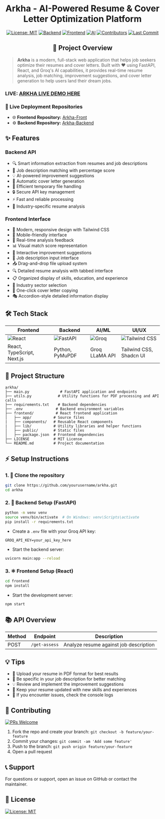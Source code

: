 # <h1 align="center">Arkha - AI-Powered Resume & Cover Letter Optimization Platform</h1>

<div align="center">

[![License: MIT](https://img.shields.io/github/license/Totenem/Arkha?style=for-the-badge&color=purple)](https://github.com/Totenem/Arkha/blob/main/LICENSE)
[![Backend](https://img.shields.io/badge/Backend-FastAPI-009688?style=for-the-badge&logo=fastapi&logoColor=white)](https://fastapi.tiangolo.com/)
[![Frontend](https://img.shields.io/badge/Frontend-React-61DAFB?style=for-the-badge&logo=react&logoColor=white)](https://reactjs.org/)
[![AI](https://img.shields.io/badge/AI-Groq-00A67E?style=for-the-badge&logo=openai&logoColor=white)](https://groq.com/)
[![Contributors](https://img.shields.io/github/contributors/Totenem/Arkha?style=for-the-badge&color=blueviolet)](https://github.com/Totenem/Arkha/graphs/contributors)
[![Last Commit](https://img.shields.io/github/last-commit/Totenem/Arkha?style=for-the-badge&color=blue)](https://github.com/Totenem/Arkha/commits/main)

</div>

<h2 align="center">🚀 Project Overview</h2>

> **Arkha** is a modern, full-stack web application that helps job seekers optimize their resumes and cover letters. Built with ❤️ using FastAPI, React, and Groq's AI capabilities, it provides real-time resume analysis, job matching, improvement suggestions, and cover letter generation to help users land their dream jobs.

### LIVE: [ARKHA LIVE DEMO HERE](https://arkha-front.vercel.app/)

### 🚀 Live Deployment Repositories

- 🌐 **Frontend Repository:** [Arkha-Front](https://github.com/Totenem/Arkha-Front)
- ⚙️ **Backend Repository:** [Arkha-Backend](https://github.com/Totenem/backend-arkha)

## ✨ Features

### Backend API
- 🔍 Smart information extraction from resumes and job descriptions
- 🎯 Job description matching with percentage score
- 💡 AI-powered improvement suggestions
- 📝 Automatic cover letter generation
- 🧹 Efficient temporary file handling
- 🔒 Secure API key management
- ⚡ Fast and reliable processing
- 🎯 Industry-specific resume analysis

### Frontend Interface
- 🎨 Modern, responsive design with Tailwind CSS
- 📱 Mobile-friendly interface
- 🔄 Real-time analysis feedback
- 📊 Visual match score representation
- 📝 Interactive improvement suggestions
- 🎯 Job description input interface
- 📤 Drag-and-drop file upload system
- 🔍 Detailed resume analysis with tabbed interface
- 📋 Organized display of skills, education, and experience
- 💼 Industry sector selection
- 📄 One-click cover letter copying
- 🎭 Accordion-style detailed information display

## 🛠️ Tech Stack

| Frontend | Backend | AI/ML | UI/UX |
|----------|---------|-------|-------|
| ![React](https://img.shields.io/badge/React-61DAFB?logo=react) | ![FastAPI](https://img.shields.io/badge/FastAPI-009688?logo=fastapi) | ![Groq](https://img.shields.io/badge/Groq-00A67E?logo=openai) | ![Tailwind CSS](https://img.shields.io/badge/Tailwind-06B6D4?logo=tailwindcss) |
| React, TypeScript, Next.js | Python, PyMuPDF | Groq LLaMA API | Tailwind CSS, Shadcn UI |

## 📁 Project Structure

```text
arkha/
├── main.py              # FastAPI application and endpoints
├── utils.py            # Utility functions for PDF processing and API calls
├── requirements.txt    # Backend dependencies
├── .env               # Backend environment variables
├── frontend/          # React frontend application
│   ├── app/          # Source files
|   ├── components/   # Reusable React components
|   ├── lib/          # Utility libraries and helper functions
│   ├── public/       # Static files
│   ├── package.json  # Frontend dependencies
├── LICENSE           # MIT License
└── README.md         # Project documentation
```

## ⚡ Setup Instructions

### 1. 🚥 Clone the repository
```bash
git clone https://github.com/yourusername/arkha.git
cd arkha
```

### 2. 🐍 Backend Setup (FastAPI)
```bash
python -m venv venv
source venv/bin/activate  # On Windows: venv\Scripts\activate
pip install -r requirements.txt
```
- Create a `.env` file with your Groq API key:
```env
GROQ_API_KEY=your_api_key_here
```
- Start the backend server:
```bash
uvicorn main:app --reload
```

### 3. ⚛️ Frontend Setup (React)
```bash
cd frontend
npm install
```
- Start the development server:
```bash
npm start
```

## 📚 API Overview

| Method | Endpoint | Description |
|--------|----------|-------------|
| POST   | `/get-assess` | Analyze resume against job description |

## 💡 Tips

- 📄 Upload your resume in PDF format for best results
- 🎯 Be specific in your job description for better matching
- 💡 Review and implement the improvement suggestions
- 🔄 Keep your resume updated with new skills and experiences
- 🐞 If you encounter issues, check the console logs

## 🤝 Contributing

[![PRs Welcome](https://img.shields.io/badge/PRs-welcome-brightgreen.svg?style=flat-square)](https://github.com/yourusername/arkha/pulls)

1. Fork the repo and create your branch: `git checkout -b feature/your-feature`
2. Commit your changes: `git commit -am 'Add some feature'`
3. Push to the branch: `git push origin feature/your-feature`
4. Open a pull request

## 📞 Support
For questions or support, open an issue on GitHub or contact the maintainer.

## 📝 License

[![License: MIT](https://img.shields.io/badge/License-MIT-purple.svg?style=flat-square)](LICENSE)
